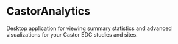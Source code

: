 # CastorAnalytics
Desktop application for viewing summary statistics and advanced visualizations for your Castor EDC studies and sites.